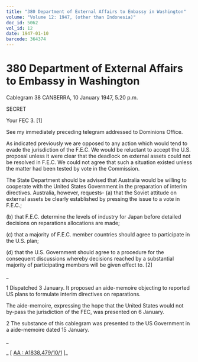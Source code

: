 ```yaml
---
title: "380 Department of External Affairs to Embassy in Washington"
volume: "Volume 12: 1947, (other than Indonesia)"
doc_id: 5062
vol_id: 12
date: 1947-01-10
barcode: 364374
---
```


# 380 Department of External Affairs to Embassy in Washington

Cablegram 38 CANBERRA, 10 January 1947, 5.20 p.m.

SECRET

Your FEC 3. [1]

See my immediately preceding telegram addressed to Dominions Office.

As indicated previously we are opposed to any action which would tend to evade the jurisdiction of the F.E.C. We would be reluctant to accept the U.S. proposal unless it were clear that the deadlock on external assets could not be resolved in F.E.C. We could not agree that such a situation existed unless the matter had been tested by vote in the Commission.

The State Department should be advised that Australia would be willing to cooperate with the United States Government in the preparation of interim directives. Australia, however, requests- (a) that the Soviet attitude on external assets be clearly established by pressing the issue to a vote in F.E.C.;

(b) that F.E.C. determine the levels of industry for Japan before detailed decisions on reparations allocations are made;

(c) that a majority of F.E.C. member countries should agree to participate in the U.S. plan;

(d) that the U.S. Government should agree to a procedure for the consequent discussions whereby decisions reached by a substantial majority of participating members will be given effect to. [2]

_

1 Dispatched 3 January. It proposed an aide-memoire objecting to reported US plans to formulate interim directives on reparations.

The aide-memoire, expressing the hope that the United States would not by-pass the jurisdiction of the FEC, was presented on 6 January.

2 The substance of this cablegram was presented to the US Government in a aide-memoire dated 15 January.

_

_ [ [AA : A1838,479/10/1](http://www.naa.gov.au/cgi-bin/Search?O=I&Number=364374) ]_
